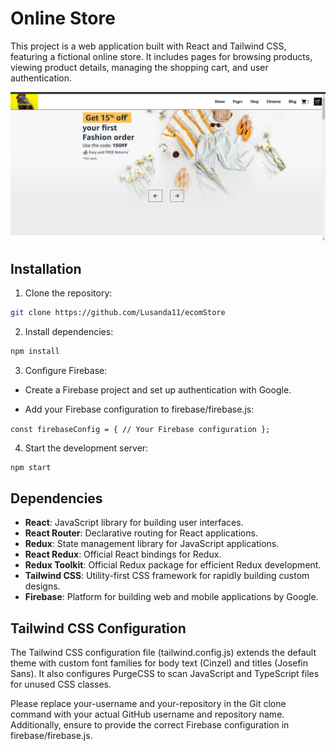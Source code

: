 # **Online Store**
This project is a web application built with React and Tailwind CSS, featuring a fictional online store. It includes pages for browsing products, viewing product details, managing the shopping cart, and user authentication.

![webPage](./screenshot.png)

## **Installation**
1. Clone the repository:

```bash
git clone https://github.com/Lusanda11/ecomStore
```

2. Install dependencies:

```bash
npm install
```

3. Configure Firebase:

- Create a Firebase project and set up authentication with Google.

- Add your Firebase configuration to firebase/firebase.js:

`const firebaseConfig = {
  // Your Firebase configuration
};
`

4. Start the development server:

```bash
npm start
```

## **Dependencies**

- **React**: JavaScript library for building user interfaces.
- **React Router**: Declarative routing for React applications.
- **Redux**: State management library for JavaScript applications.
- **React Redux**: Official React bindings for Redux.
- **Redux Toolkit**: Official Redux package for efficient Redux development.
- **Tailwind CSS**: Utility-first CSS framework for rapidly building custom designs.
- **Firebase**: Platform for building web and mobile applications by Google.

## **Tailwind CSS Configuration**
The Tailwind CSS configuration file (tailwind.config.js) extends the default theme with custom font families for body text (Cinzel) and titles (Josefin Sans). It also configures PurgeCSS to scan JavaScript and TypeScript files for unused CSS classes.

Please replace your-username and your-repository in the Git clone command with your actual GitHub username and repository name. Additionally, ensure to provide the correct Firebase configuration in firebase/firebase.js.

